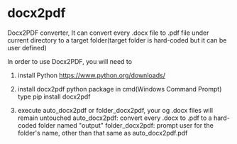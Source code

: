 # docx2pdf
Docx2PDF converter, It can convert every .docx file to .pdf file under current directory to a target folder(target folder is hard-coded but it can be user defined)

In order to use Docx2PDF, you will need to

1. install Python
https://www.python.org/downloads/

2. install docx2pdf python package
in cmd(Windows Command Prompt) type
pip install docx2pdf

3. execute auto_docx2pdf or folder_docx2pdf, your og .docx files will remain untouched
auto_docx2pdf: convert every .docx to .pdf to a hard-coded folder named "output"
folder_docx2pdf: prompt user for the folder's name, other than that same as auto_docx2pdf.pdf
